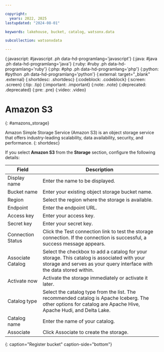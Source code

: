 ```yaml
---

copyright:
  years: 2022, 2025
lastupdated: "2024-08-01"

keywords: lakehouse, bucket, catalog, watsonx.data

subcollection: watsonxdata

---
```


{:javascript: #javascript .ph data-hd-programlang='javascript'}
{:java: #java .ph data-hd-programlang='java'}
{:ruby: #ruby .ph data-hd-programlang='ruby'}
{:php: #php .ph data-hd-programlang='php'}
{:python: #python .ph data-hd-programlang='python'}
{:external: target="_blank" .external}
{:shortdesc: .shortdesc}
{:codeblock: .codeblock}
{:screen: .screen}
{:tip: .tip}
{:important: .important}
{:note: .note}
{:deprecated: .deprecated}
{:pre: .pre}
{:video: .video}

# Amazon S3
{: #amazons_storage}

Amazon Simple Storage Service (Amazon S3) is an object storage service that offers industry-leading scalability, data availability, security, and performance.
{: shortdesc}

If you select **Amazon S3** from the **Storage** section, configure the following details:

 | Field | Description |
 |--------------------------|----------------|
 | Display name | Enter the name to be displayed.|
 | Bucket name | Enter your existing object storage bucket name.|
 | Region | Select the region where the storage is available.|
 | Endpoint | Enter the endpoint URL.|
 | Access key | Enter your access key. |
 | Secret key | Enter your secret key. |
 | Connection Status | Click the Test connection link to test the storage connection. If the connection is successful, a success message appears.|
 | Associate Catalog | Select the checkbox to add a catalog for your storage. This catalog is associated with your storage and serves as your query interface with the data stored within. |
 | Activate now| Activate the storage immediately or activate it later. |
 | Catalog type | Select the catalog type from the list. The recommended catalog is Apache Iceberg. The other options for catalog are Apache Hive, Apache Hudi, and Delta Lake.|
 | Catalog name | Enter the name of your catalog.|
 | Associate | Click Associate to create the storage. |
 {: caption="Register bucket" caption-side="bottom"}
